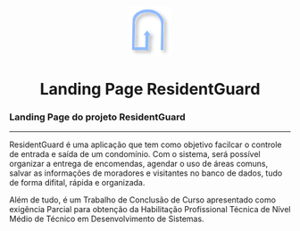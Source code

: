 <p align="center">
<picture>
    <img src="img/logo.svg" alt="residentguard Logo" width="15%"> 
</picture>

<h1 align="center">Landing Page ResidentGuard</h1>

### Landing Page do projeto ResidentGuard

---

ResidentGuard é uma aplicação que tem como objetivo facilcar o controle de entrada e saída de um condomínio. Com o sistema, será possível organizar a entrega de encomendas, agendar o uso de áreas comuns, salvar as informações de moradores e visitantes no banco de dados, tudo de forma difital, rápida e organizada.

Além de tudo, é um Trabalho de Conclusão de Curso apresentado como exigência Parcial para obtenção da Habilitação Profissional Técnica de Nível Médio de Técnico em Desenvolvimento de Sistemas.